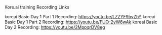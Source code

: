 Kore.ai training Recording Links

koreai Basic Day 1 Part 1 Recording:  https://youtu.be/LZZYF9bvZhY
koreai Basic Day 1 Part 2 Recording:  https://youtu.be/FUO-2yW6wAk
koreai Basic Day 2 Recording:  https://youtu.be/2MppqrDV8eg
